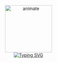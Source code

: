 <div align="center" margin-top="5px">
  <img src="![logo-black](https://github.com/orabi55555/plate-palate/assets/112786733/55d18a97-ce08-43d9-935c-eb351172de7e)" alt="animate" width="150"/><br>
  <a href=#">
    <img src="https://readme-typing-svg.demolab.com?font=Dancing+Script&weight=700&size=30&pause=1000&color=749D77&center=true&vCenter=true&width=435&lines=Welcome+To+Our+Store+;Plate+Palatw" alt="Typing SVG">
  </a>
</div>
